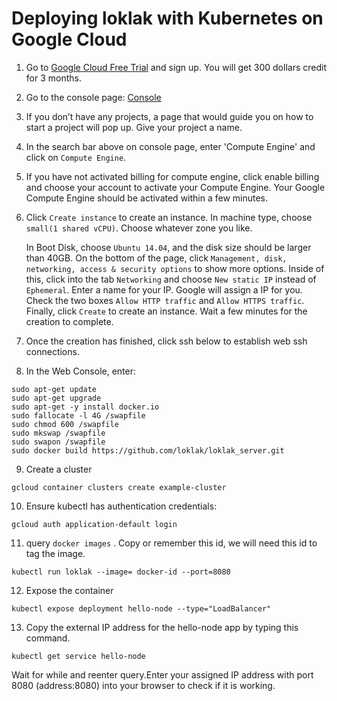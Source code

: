 # Deploying loklak with Kubernetes on Google Cloud


1. Go to [Google Cloud Free Trial](https://cloud.google.com/free-trial/) and sign up. You will get 300 dollars credit for 3 months.


2. Go to the console page: [Console](https://console.cloud.google.com/home)


3. If you don’t have any projects, a page that would guide you on how to start a project will pop up. Give your project a name.


4. In the search bar above on console page, enter 'Compute Engine' and click on ```Compute Engine```. 


5. If you have not activated billing for compute engine, click enable billing and choose your account to activate your Compute Engine. Your Google Compute Engine should be activated within a few minutes.


6. Click ```Create instance``` to create an instance. In machine type, choose ```small(1 shared vCPU)```.
	Choose whatever zone you like.
 
	In Boot Disk, choose ```Ubuntu 14.04```, and the disk size should be larger than 40GB.
	On the bottom of the page, click ```Management, disk, networking, access & security options``` to show more options. Inside of this, click into the tab ```Networking``` and choose ```New static IP``` instead of ```Ephemeral```. Enter a name for your IP. Google will assign a IP for you.
	Check the two boxes ```Allow HTTP traffic``` and ```Allow HTTPS traffic```. Finally, click ```Create``` to create an instance. Wait a few minutes for the creation to complete.


7. Once the creation has finished, click ssh below to establish web ssh connections.

8. In the Web Console, enter:

```
sudo apt-get update
sudo apt-get upgrade
sudo apt-get -y install docker.io
sudo fallocate -l 4G /swapfile
sudo chmod 600 /swapfile
sudo mkswap /swapfile
sudo swapon /swapfile
sudo docker build https://github.com/loklak/loklak_server.git
```

9. Create a cluster

```gcloud container clusters create example-cluster```


10. Ensure kubectl has authentication credentials:

```gcloud auth application-default login```

11. query ```docker images``` . Copy or remember this id, we will need this id to tag the image.

```kubectl run loklak --image= docker-id --port=8080```

12. Expose the container

```kubectl expose deployment hello-node --type="LoadBalancer"```

13. Copy the external IP address for the hello-node app by typing this command.

```kubectl get service hello-node```

Wait for while and reenter query.Enter your assigned IP address with port 8080 (address:8080) into your browser to check if it is working.
